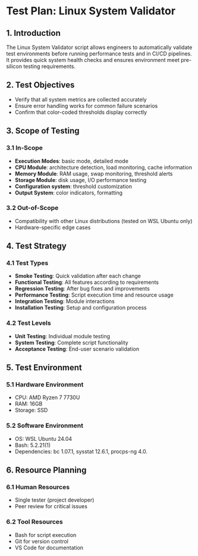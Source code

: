 # Test Plan: Linux System Validator

## 1. Introduction
The Linux System Validator script allows engineers to automatically validate test environments before running performance tests and in CI/CD pipelines. It provides quick system health checks and ensures environment meet pre-silicon testing requirements.

## 2. Test Objectives  
- Verify that all system metrics are collected accurately
- Ensure error handling works for common failure scenarios
- Confirm that color-coded thresholds display correctly

## 3. Scope of Testing
### 3.1 In-Scope
- **Execution Modes**: basic mode, detailed mode
- **CPU Module**: architecture detection, load monitoring, cache information
- **Memory Module**: RAM usage, swap monitoring, threshold alerts
- **Storage Module**: disk usage, I/O performance testing
- **Configuration system**: threshold customization
- **Output System**: color indicators, formatting

### 3.2 Out-of-Scope
- Compatibility with other Linux distributions (tested on WSL Ubuntu only)
- Hardware-specific edge cases

## 4. Test Strategy
### 4.1 Test Types
- **Smoke Testing**: Quick validation after each change
- **Functional Testing**: All features according to requirements
- **Regression Testing**: After bug fixes and improvements
- **Performance Testing**: Script execution time and resource usage
- **Integration Testing**: Module interactions
- **Installation Testing**: Setup and configuration process

### 4.2 Test Levels
- **Unit Testing**: Individual module testing
- **System Testing**: Complete script functionality
- **Acceptance Testing**: End-user scenario validation

## 5. Test Environment
### 5.1 Hardware Environment
- CPU: AMD Ryzen 7 7730U
- RAM: 16GB
- Storage: SSD

### 5.2 Software Environment
- OS: WSL Ubuntu 24.04
- Bash: 5.2.21(1)
- Dependencies: bc 1.07.1, sysstat 12.6.1, procps-ng 4.0.

## 6. Resource Planning
### 6.1 Human Resources
- Single tester (project developer)
- Peer review for critical issues

### 6.2 Tool Resources
- Bash for script execution
- Git for version control
- VS Code for documentation
